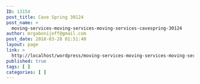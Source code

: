 ```yaml
---
ID: 13154
post_title: Cave Spring 30124
post_name: >
  moving-services-moving-services-moving-services-cavespring-30124
author: mrgabonijeff@gmail.com
post_date: 2018-03-28 01:51:40
layout: page
link: >
  http://localhost/wordpress/moving-services-moving-services-moving-services-cavespring-30124/
published: true
tags: [ ]
categories: [ ]
---
```


